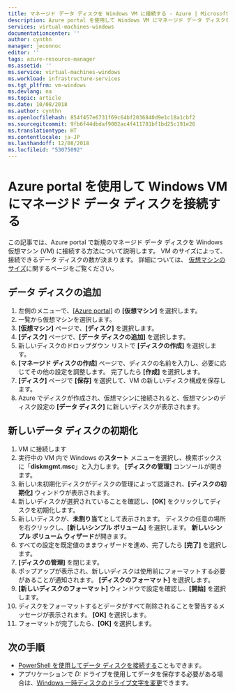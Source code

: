 ```yaml
---
title: マネージド データ ディスクを Windows VM に接続する - Azure | Microsoft Docs
description: Azure portal を使用して Windows VM にマネージド データ ディスクを接続する方法について説明します。
services: virtual-machines-windows
documentationcenter: ''
author: cynthn
manager: jeconnoc
editor: ''
tags: azure-resource-manager
ms.assetid: ''
ms.service: virtual-machines-windows
ms.workload: infrastructure-services
ms.tgt_pltfrm: vm-windows
ms.devlang: na
ms.topic: article
ms.date: 10/08/2018
ms.author: cynthn
ms.openlocfilehash: 854f457e6731f69c64bf2036840d9e1c18a1cbf2
ms.sourcegitcommit: 9fb6f44dbdaf9002ac4f411781bf1bd25c191e26
ms.translationtype: HT
ms.contentlocale: ja-JP
ms.lasthandoff: 12/08/2018
ms.locfileid: "53075092"
---
```

# <a name="attach-a-managed-data-disk-to-a-windows-vm-by-using-the-azure-portal"></a>Azure portal を使用して Windows VM にマネージド データ ディスクを接続する

この記事では、Azure portal で新規のマネージド データ ディスクを Windows 仮想マシン (VM) に接続する方法について説明します。 VM のサイズによって、接続できるデータ ディスクの数が決まります。 詳細については、 [仮想マシンのサイズ](sizes.md)に関するページをご覧ください。


## <a name="add-a-data-disk"></a>データ ディスクの追加

1. 左側のメニューで、[[Azure portal]](https://portal.azure.com) の **[仮想マシン]** を選択します。
2. 一覧から仮想マシンを選択します。
3. **[仮想マシン]** ページで、**[ディスク]** を選択します。
4. **[ディスク]** ページで、**[データ ディスクの追加]** を選択します。
5. 新しいディスクのドロップダウン リストで **[ディスクの作成]** を選択します。
6. **[マネージド ディスクの作成]** ページで、ディスクの名前を入力し、必要に応じてその他の設定を調整します。 完了したら **[作成]** を選択します。
7. **[ディスク]** ページで **[保存]** を選択して、VM の新しいディスク構成を保存します。
8. Azure でディスクが作成され、仮想マシンに接続されると、仮想マシンのディスク設定の **[データ ディスク]** に新しいディスクが表示されます。


## <a name="initialize-a-new-data-disk"></a>新しいデータ ディスクの初期化

1. VM に接続します
1. 実行中の VM 内で Windows の**スタート** メニューを選択し、検索ボックスに「**diskmgmt.msc**」と入力します。 **[ディスクの管理]** コンソールが開きます。
2. 新しい未初期化ディスクがディスクの管理によって認識され、**[ディスクの初期化]** ウィンドウが表示されます。
3. 新しいディスクが選択されていることを確認し、**[OK]** をクリックしてディスクを初期化します。
4. 新しいディスクが、**未割り当て**として表示されます。 ディスクの任意の場所を右クリックし、**[新しいシンプル ボリューム]** を選択します。 **新しいシンプル ボリューム ウィザード**が開きます。
5. すべての設定を既定値のままウィザードを進め、完了したら **[完了]** を選択します。
6. **[ディスクの管理]** を閉じます。
7. ポップアップが表示され、新しいディスクは使用前にフォーマットする必要があることが通知されます。 **[ディスクのフォーマット]** を選択します。
8. **[新しいディスクのフォーマット]** ウィンドウで設定を確認し、**[開始]** を選択します。
9. ディスクをフォーマットするとデータがすべて削除されることを警告するメッセージが表示されます。 **[OK]** を選択します。
10. フォーマットが完了したら、**[OK]** を選択します。

## <a name="next-steps"></a>次の手順

- [PowerShell を使用してデータ ディスクを接続する](attach-disk-ps.md)こともできます。
- アプリケーションで *D:* ドライブを使用してデータを保存する必要がある場合は、[Windows 一時ディスクのドライブ文字を変更](change-drive-letter.md?toc=%2fazure%2fvirtual-machines%2fwindows%2fclassic%2ftoc.json)できます。
